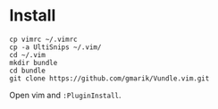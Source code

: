 # Install #
```
cp vimrc ~/.vimrc
cp -a UltiSnips ~/.vim/
cd ~/.vim
mkdir bundle
cd bundle
git clone https://github.com/gmarik/Vundle.vim.git
```

Open vim and `:PluginInstall`.
